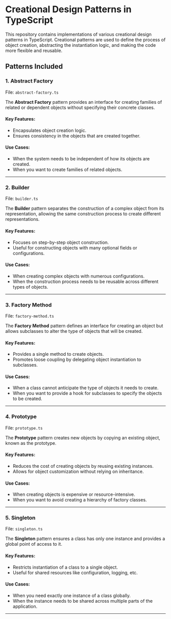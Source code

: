 # Creational Design Patterns in TypeScript

This repository contains implementations of various creational design patterns in TypeScript. Creational patterns are used to define the process of object creation, abstracting the instantiation logic, and making the code more flexible and reusable.

## Patterns Included

### 1. Abstract Factory
File: `abstract-factory.ts`

The **Abstract Factory** pattern provides an interface for creating families of related or dependent objects without specifying their concrete classes.

#### Key Features:
- Encapsulates object creation logic.
- Ensures consistency in the objects that are created together.

#### Use Cases:
- When the system needs to be independent of how its objects are created.
- When you want to create families of related objects.

---

### 2. Builder
File: `builder.ts`

The **Builder** pattern separates the construction of a complex object from its representation, allowing the same construction process to create different representations.

#### Key Features:
- Focuses on step-by-step object construction.
- Useful for constructing objects with many optional fields or configurations.

#### Use Cases:
- When creating complex objects with numerous configurations.
- When the construction process needs to be reusable across different types of objects.

---

### 3. Factory Method
File: `factory-method.ts`

The **Factory Method** pattern defines an interface for creating an object but allows subclasses to alter the type of objects that will be created.

#### Key Features:
- Provides a single method to create objects.
- Promotes loose coupling by delegating object instantiation to subclasses.

#### Use Cases:
- When a class cannot anticipate the type of objects it needs to create.
- When you want to provide a hook for subclasses to specify the objects to be created.

---

### 4. Prototype
File: `prototype.ts`

The **Prototype** pattern creates new objects by copying an existing object, known as the prototype.

#### Key Features:
- Reduces the cost of creating objects by reusing existing instances.
- Allows for object customization without relying on inheritance.

#### Use Cases:
- When creating objects is expensive or resource-intensive.
- When you want to avoid creating a hierarchy of factory classes.

---

### 5. Singleton
File: `singleton.ts`

The **Singleton** pattern ensures a class has only one instance and provides a global point of access to it.

#### Key Features:
- Restricts instantiation of a class to a single object.
- Useful for shared resources like configuration, logging, etc.

#### Use Cases:
- When you need exactly one instance of a class globally.
- When the instance needs to be shared across multiple parts of the application.

---

